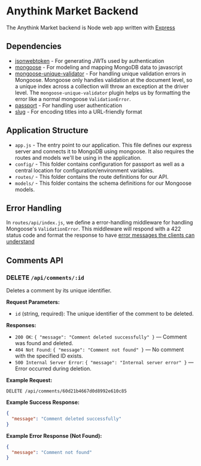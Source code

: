 # Anythink Market Backend

The Anythink Market backend is Node web app written with [Express](https://expressjs.com/)

## Dependencies

- [jsonwebtoken](https://github.com/auth0/node-jsonwebtoken) - For generating JWTs used by authentication
- [mongoose](https://github.com/Automattic/mongoose) - For modeling and mapping MongoDB data to javascript
- [mongoose-unique-validator](https://github.com/blakehaswell/mongoose-unique-validator) - For handling unique validation errors in Mongoose. Mongoose only handles validation at the document level, so a unique index across a collection will throw an exception at the driver level. The `mongoose-unique-validator` plugin helps us by formatting the error like a normal mongoose `ValidationError`.
- [passport](https://github.com/jaredhanson/passport) - For handling user authentication
- [slug](https://github.com/dodo/node-slug) - For encoding titles into a URL-friendly format

## Application Structure

- `app.js` - The entry point to our application. This file defines our express server and connects it to MongoDB using mongoose. It also requires the routes and models we'll be using in the application.
- `config/` - This folder contains configuration for passport as well as a central location for configuration/environment variables.
- `routes/` - This folder contains the route definitions for our API.
- `models/` - This folder contains the schema definitions for our Mongoose models.

## Error Handling

In `routes/api/index.js`, we define a error-handling middleware for handling Mongoose's `ValidationError`. This middleware will respond with a 422 status code and format the response to have [error messages the clients can understand](https://github.com/gothinkster/realworld/blob/master/API.md#errors-and-status-codes)

## Comments API

### DELETE `/api/comments/:id`

Deletes a comment by its unique identifier.

**Request Parameters:**

- `id` (string, required): The unique identifier of the comment to be deleted.

**Responses:**

- `200 OK`: `{ "message": "Comment deleted successfully" }` — Comment was found and deleted.
- `404 Not Found`: `{ "message": "Comment not found" }` — No comment with the specified ID exists.
- `500 Internal Server Error`: `{ "message": "Internal server error" }` — Error occurred during deletion.

**Example Request:**

```
DELETE /api/comments/60d21b4667d0d8992e610c85
```

**Example Success Response:**

```json
{
  "message": "Comment deleted successfully"
}
```

**Example Error Response (Not Found):**

```json
{
  "message": "Comment not found"
}
```
